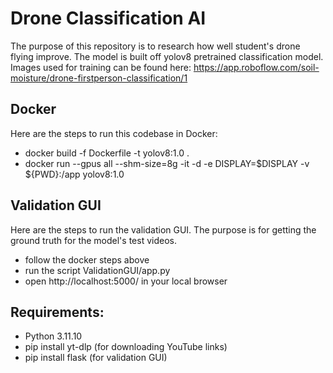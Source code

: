 # Drone Classification AI
The purpose of this repository is to research how well student's drone flying improve. The model is built off yolov8 pretrained classification model. Images used for training can be found here: https://app.roboflow.com/soil-moisture/drone-firstperson-classification/1
## Docker
Here are the steps to run this codebase in Docker:
- docker build -f Dockerfile -t yolov8:1.0 .
- docker run --gpus all --shm-size=8g -it -d -e DISPLAY=$DISPLAY -v ${PWD}:/app yolov8:1.0

## Validation GUI
Here are the steps to run the validation GUI. The purpose is for getting the ground truth for the model's test videos.
- follow the docker steps above
- run the script ValidationGUI/app.py
- open http://localhost:5000/ in your local browser

## Requirements:
- Python 3.11.10
- pip install yt-dlp (for downloading YouTube links)
- pip install flask (for validation GUI)